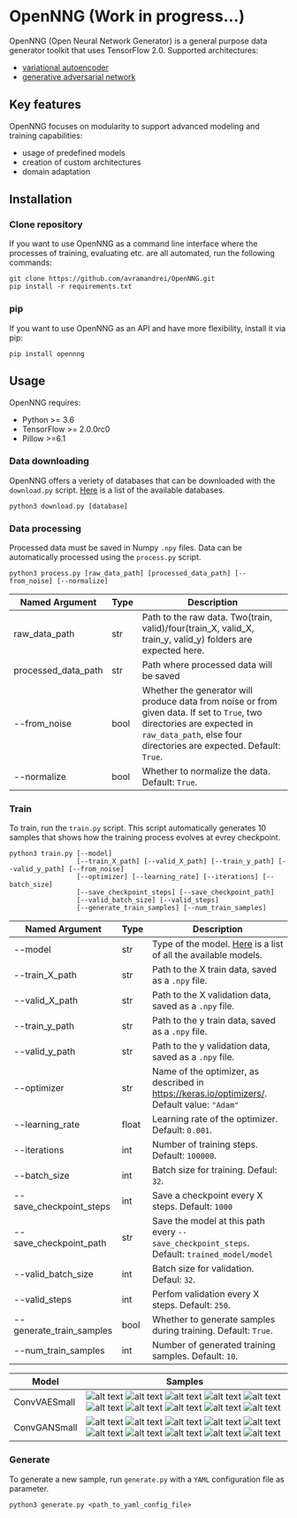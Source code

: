 # OpenNNG (Work in progress...)

OpenNNG (Open Neural Network Generator) is a general purpose data generator toolkit that uses TensorFlow 2.0. Supported architectures:

- [variational autoencoder](https://arxiv.org/abs/1312.6114)
- [generative adversarial network](https://arxiv.org/abs/1406.2661)

## Key features

OpenNNG focuses on modularity to support advanced modeling and training capabilities:

 - usage of predefined models
 - creation of custom architectures
 - domain adaptation
 
## Installation

### Clone repository

If you want to use OpenNNG as a command line interface where the processes of training, evaluating etc. are all automated, run the following commands:

```
git clone https://github.com/avramandrei/OpenNNG.git
pip install -r requirements.txt
```

### pip

If you want to use OpenNNG as an API and have more flexibility, install it via pip:

```
pip install opennng
```

## Usage

OpenNNG requires:
 - Python >= 3.6
 - TensorFlow >= 2.0.0rc0
 - Pillow >=6.1
 
### Data downloading

OpenNNG offers a veriety of databases that can be downloaded with the `download.py` script. [Here]() is a list of the available databases.

```
python3 download.py [database]
```
 
### Data processing

Processed data must be saved in Numpy `.npy` files. Data can be automatically processed using the `process.py` script. 

```
python3 process.py [raw_data_path] [processed_data_path] [--from_noise] [--normalize]
```

|  Named Argument | Type | Description |
| ---------------- | --- | -- |
| raw_data_path | str | Path to the raw data. Two(train, valid)/four(train_X, valid_X, train_y, valid_y) folders are expected here. |
| processed_data_path | str | Path where processed data will be saved |
| --from_noise | bool | Whether the generator will produce data from noise or from given data. If set to `True`, two directories are expected in `raw_data_path`, else four directories are expected. Default: `True`. |
| --normalize | bool | Whether to normalize the data. Default: `True`. |

### Train

To train, run the `train.py` script. This script automatically generates 10 samples that shows how the training process evolves at evrey checkpoint.

```
python3 train.py [--model] 
                 [--train_X_path] [--valid_X_path] [--train_y_path] [--valid_y_path] [--from_noise] 
                 [--optimizer] [--learning_rate] [--iterations] [--batch_size] 
                 [--save_checkpoint_steps] [--save_checkpoint_path]
                 [--valid_batch_size] [--valid_steps] 
                 [--generate_train_samples] [--num_train_samples]
```

|   Named Argument   | Type | Description |
| --- | --- | -- |
| --model | str | Type of the model. [Here]() is a list of all the available models.
| --train_X_path | str | Path to the X train data, saved as a `.npy` file. |
| --valid_X_path | str | Path to the X validation data, saved as a `.npy` file. |
| --train_y_path | str | Path to the y train data, saved as a `.npy` file. |
| --valid_y_path | str | Path to the y validation data, saved as a `.npy` file. |
| --optimizer | str | Name of the optimizer, as described in https://keras.io/optimizers/. Default value: `"Adam"` |
| --learning_rate | float | Learning rate of the optimizer. Default: `0.001`. |
| --iterations | int | Number of training steps. Default: `100000`. |
| --batch_size | int | Batch size for training. Defaul: `32`. |
| --save_checkpoint_steps | int | Save a checkpoint every X steps. Default: `1000` |
| --save_checkpoint_path | str | Save the model at this path every `--save_checkpoint_steps`. Default: `trained_model/model` |
| --valid_batch_size | int | Batch size for validation. Defaul: `32`. |
| --valid_steps | int | Perfom validation every X steps. Default: `250`. |
| --generate_train_samples | bool | Whether to generate samples during training. Default: `True`. |
| --num_train_samples | int | Number of generated training samples. Default: `10`. |


| Model | Samples |
| --- | --- |
| ConvVAESmall | ![alt text](https://github.com/avramandrei/OpenNNG/blob/master/examples/train_samples/conv_vae/train_sameple_1.gif?raw=true) ![alt text](https://github.com/avramandrei/OpenNNG/blob/master/examples/train_samples/conv_vae/train_sameple_2.gif?raw=true) ![alt text](https://github.com/avramandrei/OpenNNG/blob/master/examples/train_samples/conv_vae/train_sameple_3.gif?raw=true) ![alt text](https://github.com/avramandrei/OpenNNG/blob/master/examples/train_samples/conv_vae/train_sameple_4.gif?raw=true) ![alt text](https://github.com/avramandrei/OpenNNG/blob/master/examples/train_samples/conv_vae/train_sameple_5.gif?raw=true) ![alt text](https://github.com/avramandrei/OpenNNG/blob/master/examples/train_samples/conv_vae/train_sameple_6.gif?raw=true) ![alt text](https://github.com/avramandrei/OpenNNG/blob/master/examples/train_samples/conv_vae/train_sameple_7.gif?raw=true) ![alt text](https://github.com/avramandrei/OpenNNG/blob/master/examples/train_samples/conv_vae/train_sameple_8.gif?raw=true) ![alt text](https://github.com/avramandrei/OpenNNG/blob/master/examples/train_samples/conv_vae/train_sameple_9.gif?raw=true) ![alt text](https://github.com/avramandrei/OpenNNG/blob/master/examples/train_samples/conv_vae/train_sameple_10.gif?raw=true) |
| ConvGANSmall | ![alt text](https://github.com/avramandrei/OpenNNG/blob/master/examples/train_samples/conv_gan/train_sameple_1.gif) ![alt text](https://github.com/avramandrei/OpenNNG/blob/master/examples/train_samples/conv_gan/train_sameple_2.gif) ![alt text](https://github.com/avramandrei/OpenNNG/blob/master/examples/train_samples/conv_gan/train_sameple_3.gif) ![alt text](https://github.com/avramandrei/OpenNNG/blob/master/examples/train_samples/conv_gan/train_sameple_4.gif) ![alt text](https://github.com/avramandrei/OpenNNG/blob/master/examples/train_samples/conv_gan/train_sameple_5.gif) ![alt text](https://github.com/avramandrei/OpenNNG/blob/master/examples/train_samples/conv_gan/train_sameple_6.gif) ![alt text](https://github.com/avramandrei/OpenNNG/blob/master/examples/train_samples/conv_gan/train_sameple_7.gif) ![alt text](https://github.com/avramandrei/OpenNNG/blob/master/examples/train_samples/conv_gan/train_sameple_8.gif) ![alt text](https://github.com/avramandrei/OpenNNG/blob/master/examples/train_samples/conv_gan/train_sameple_9.gif) ![alt text](https://github.com/avramandrei/OpenNNG/blob/master/examples/train_samples/conv_gan/train_sameple_10.gif) |


### Generate

To generate a new sample, run `generate.py` with a `YAML` configuration file as parameter.

```
python3 generate.py <path_to_yaml_config_file>
```

